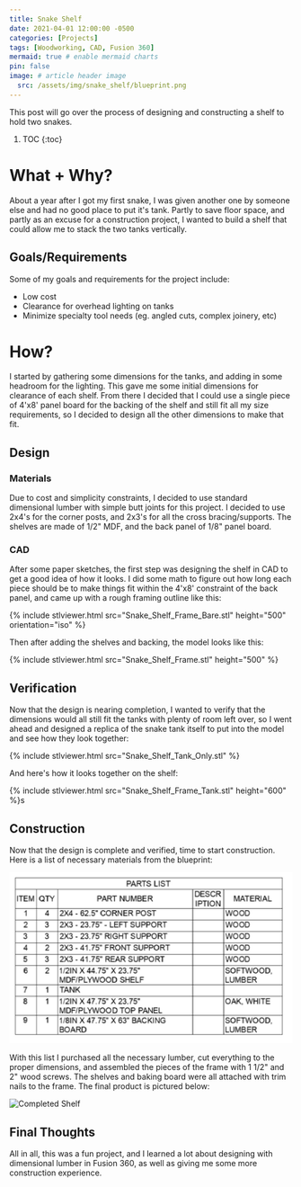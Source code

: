 ```yaml
---
title: Snake Shelf
date: 2021-04-01 12:00:00 -0500
categories: [Projects]
tags: [Woodworking, CAD, Fusion 360]
mermaid: true # enable mermaid charts
pin: false
image: # article header image
  src: /assets/img/snake_shelf/blueprint.png
---
```


This post will go over the process of designing and constructing a shelf to hold two snakes.

1. TOC
{:toc}

# What + Why?
About a year after I got my first snake, I was given another one by someone else and had no good place to put it's tank. Partly to save floor space, and partly as an excuse for a construction project, I wanted to build a shelf that could allow me to stack the two tanks vertically.

## Goals/Requirements
Some of my goals and requirements for the project include:
- Low cost
- Clearance for overhead lighting on tanks
- Minimize specialty tool needs (eg. angled cuts, complex joinery, etc)

# How?
I started by gathering some dimensions for the tanks, and adding in some headroom for the lighting. This gave me some initial dimensions for clearance of each shelf. From there I decided that I could use a single piece of 4'x8' panel board for the backing of the shelf and still fit all my size requirements, so I decided to design all the other dimensions to make that fit.

## Design

### Materials
Due to cost and simplicity constraints, I decided to use standard dimensional lumber with simple butt joints for this project. I decided to use 2x4's for the corner posts, and 2x3's for all the cross bracing/supports. The shelves are made of 1/2" MDF, and the back panel of 1/8" panel board.

### CAD
After some paper sketches, the first step was designing the shelf in CAD to get a good idea of how it looks. I did some math to figure out how long each piece should be to make things fit within the 4'x8' constraint of the back panel, and came up with a rough framing outline like this:

{% include stlviewer.html src="Snake_Shelf_Frame_Bare.stl" height="500" orientation="iso" %}

Then after adding the shelves and backing, the model looks like this:

{% include stlviewer.html src="Snake_Shelf_Frame.stl" height="500" %}

## Verification
Now that the design is nearing completion, I wanted to verify that the dimensions would all still fit the tanks with plenty of room left over, so I went ahead and designed a replica of the snake tank itself to put into the model and see how they look together:

{% include stlviewer.html src="Snake_Shelf_Tank_Only.stl" %}

And here's how it looks together on the shelf:

{% include stlviewer.html src="Snake_Shelf_Frame_Tank.stl" height="600" %}s

## Construction
Now that the design is complete and verified, time to start construction. Here is a list of necessary materials from the blueprint:

![Parts List](/assets/img/snake_shelf/parts_list.png)

With this list I purchased all the necessary lumber, cut everything to the proper dimensions, and assembled the pieces of the frame with 1 1/2" and 2" wood screws. The shelves and baking board were all attached with trim nails to the frame. The final product is pictured below:

![Completed Shelf](/assets/img/humidifier/header-main.png)


## Final Thoughts
All in all, this was a fun project, and I learned a lot about designing with dimensional lumber in Fusion 360, as well as giving me some more construction experience.